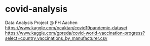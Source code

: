 # covid-analysis
Data Analysis Project @ FH Aachen
https://www.kaggle.com/ocaktan/covid19pandemic-dataset
https://www.kaggle.com/gpreda/covid-world-vaccination-progress?select=country_vaccinations_by_manufacturer.csv
